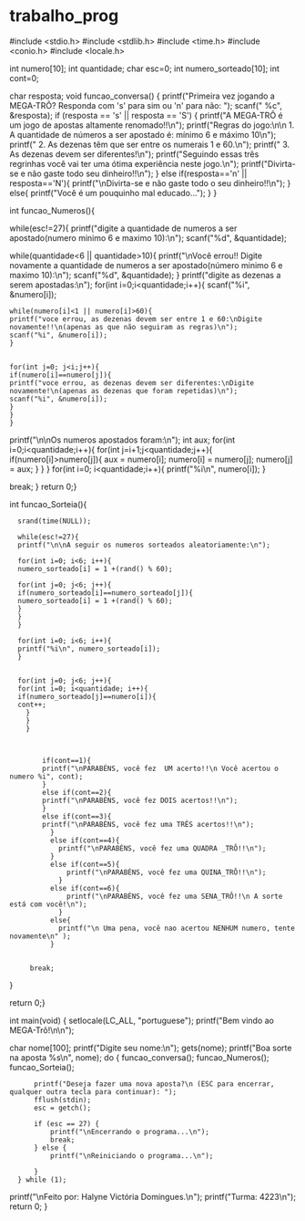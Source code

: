 # trabalho_prog
#include <stdio.h>
#include <stdlib.h>
#include <time.h>
#include <conio.h>
#include <locale.h>


int numero[10];
int quantidade;
char esc=0;
int numero_sorteado[10];
int cont=0;

char resposta;
void funcao_conversa() {
    printf("Primeira vez jogando a MEGA-TRÔ? Responda com 's' para sim ou 'n' para não: ");
    scanf(" %c", &resposta);
    if (resposta == 's' || resposta == 'S') {
        printf("A MEGA-TRÔ é um jogo de apostas altamente renomado!!\n");
        printf("Regras do jogo:\n\n 1. A quantidade de números a ser apostado é: mínimo 6 e máximo 10\n");
        printf(" 2. As dezenas têm que ser entre os numerais 1 e 60.\n");
        printf(" 3. As dezenas devem ser diferentes!\n");
        printf("Seguindo essas três regrinhas você vai ter uma ótima experiência neste jogo.\n");
        printf("Divirta-se e não gaste todo seu dinheiro!!\n");
    }
    else if(resposta=='n' || resposta=='N'){
        printf("\nDivirta-se e não gaste todo o seu dinheiro!!\n");
    }
    else{
        printf("Você é um pouquinho mal educado...");
    }
}

int funcao_Numeros(){

while(esc!=27){
printf("digite a quantidade de numeros a ser apostado(numero minimo 6 e maximo 10):\n");
scanf("%d", &quantidade);

while(quantidade<6 || quantidade>10){
printf("\nVocê errou!! Digite novamente a quantidade de numeros a ser apostado(número minimo 6 e maximo 10):\n");
scanf("%d", &quantidade);
}
    printf("digite as dezenas a serem apostadas:\n");
    for(int i=0;i<quantidade;i++){
    scanf("%i", &numero[i]);

    while(numero[i]<1 || numero[i]>60){
    printf("voce errou, as dezenas devem ser entre 1 e 60:\nDigite novamente!!\n(apenas as que não seguiram as regras)\n");
    scanf("%i", &numero[i]);
    }


    for(int j=0; j<i;j++){
    if(numero[i]==numero[j]){
    printf("voce errou, as dezenas devem ser diferentes:\nDigite novamente!\n(apenas as dezenas que foram repetidas)\n");
    scanf("%i", &numero[i]);
    }
    }
    }
  printf("\n\nOs numeros apostados foram:\n");
  int aux;
  for(int i=0;i<quantidade;i++){
  for(int j=i+1;j<quantidade;j++){
    if(numero[i]>numero[j]){
    aux = numero[i];
    numero[i] = numero[j];
    numero[j] = aux;
    }
    }
    }
    for(int i=0; i<quantidade;i++){
    printf("%i\n", numero[i]);
    }

  break;
  }
  return 0;}

int funcao_Sorteia(){

      srand(time(NULL));

      while(esc!=27){
      printf("\n\nA seguir os numeros sorteados aleatoriamente:\n");

      for(int i=0; i<6; i++){
      numero_sorteado[i] = 1 +(rand() % 60);

      for(int j=0; j<6; j++){
      if(numero_sorteado[i]==numero_sorteado[j]){
      numero_sorteado[i] = 1 +(rand() % 60);
      }
      }
      }

      for(int i=0; i<6; i++){
      printf("%i\n", numero_sorteado[i]);
      }


      for(int j=0; j<6; j++){
      for(int i=0; i<quantidade; i++){
      if(numero_sorteado[j]==numero[i]){
      cont++;
        }
        }
        }



            if(cont==1){
            printf("\nPARABÉNS, você fez  UM acerto!!\n Você acertou o numero %i", cont);
            }
            else if(cont==2){
            printf("\nPARABÉNS, você fez DOIS acertos!!\n");
            }
            else if(cont==3){
            printf("\nPARABÉNS, você fez uma TRÊS acertos!!\n");
              }
              else if(cont==4){
                printf("\nPARABÉNS, você fez uma QUADRA _TRÔ!!\n");
              }
              else if(cont==5){
                  printf("\nPARABÉNS, você fez uma QUINA_TRÔ!!\n");
                }
              else if(cont==6){
                  printf("\nPARABÉNS, você fez uma SENA_TRÔ!!\n A sorte está com você!\n");
                }
              else{
                printf("\n Uma pena, você nao acertou NENHUM numero, tente novamente\n" );
              }


         break;


}

return 0;}

int main(void) {
setlocale(LC_ALL, "portuguese");
  printf("Bem vindo ao MEGA-Trô!\n\n");

  char nome[100];
  printf("Digite seu nome:\n");
  gets(nome);
  printf("Boa sorte na aposta %s\n", nome);
  do {
  funcao_conversa();
  funcao_Numeros();
  funcao_Sorteia();



          printf("Deseja fazer uma nova aposta?\n (ESC para encerrar, qualquer outra tecla para continuar): ");
          fflush(stdin);
          esc = getch();

          if (esc == 27) {
              printf("\nEncerrando o programa...\n");
              break;
          } else {
              printf("\nReiniciando o programa...\n");

          }
      } while (1);

  printf("\nFeito por: Halyne Victória Domingues.\n");
  printf("Turma: 4223\n");
      return 0;
  }
